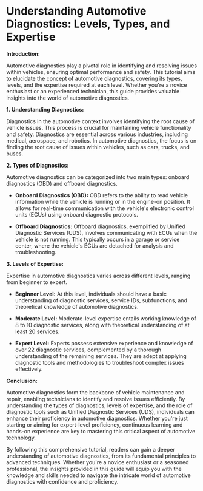 # Understanding Automotive Diagnostics: Levels, Types, and Expertise

**Introduction:**

Automotive diagnostics play a pivotal role in identifying and resolving issues within vehicles, ensuring optimal performance and safety. This tutorial aims to elucidate the concept of automotive diagnostics, covering its types, levels, and the expertise required at each level. Whether you're a novice enthusiast or an experienced technician, this guide provides valuable insights into the world of automotive diagnostics.

**1. Understanding Diagnostics:**

Diagnostics in the automotive context involves identifying the root cause of vehicle issues. This process is crucial for maintaining vehicle functionality and safety. Diagnostics are essential across various industries, including medical, aerospace, and robotics. In automotive diagnostics, the focus is on finding the root cause of issues within vehicles, such as cars, trucks, and buses.

**2. Types of Diagnostics:**

Automotive diagnostics can be categorized into two main types: onboard diagnostics (OBD) and offboard diagnostics.

- **Onboard Diagnostics (OBD):** OBD refers to the ability to read vehicle information while the vehicle is running or in the engine-on position. It allows for real-time communication with the vehicle's electronic control units (ECUs) using onboard diagnostic protocols.

- **Offboard Diagnostics:** Offboard diagnostics, exemplified by Unified Diagnostic Services (UDS), involves communicating with ECUs when the vehicle is not running. This typically occurs in a garage or service center, where the vehicle's ECUs are detached for analysis and troubleshooting.

**3. Levels of Expertise:**

Expertise in automotive diagnostics varies across different levels, ranging from beginner to expert.

- **Beginner Level:** At this level, individuals should have a basic understanding of diagnostic services, service IDs, subfunctions, and theoretical knowledge of automotive diagnostics.

- **Moderate Level:** Moderate-level expertise entails working knowledge of 8 to 10 diagnostic services, along with theoretical understanding of at least 20 services.

- **Expert Level:** Experts possess extensive experience and knowledge of over 22 diagnostic services, complemented by a thorough understanding of the remaining services. They are adept at applying diagnostic tools and methodologies to troubleshoot complex issues effectively.

**Conclusion:**

Automotive diagnostics form the backbone of vehicle maintenance and repair, enabling technicians to identify and resolve issues efficiently. By understanding the types of diagnostics, levels of expertise, and the role of diagnostic tools such as Unified Diagnostic Services (UDS), individuals can enhance their proficiency in automotive diagnostics. Whether you're just starting or aiming for expert-level proficiency, continuous learning and hands-on experience are key to mastering this critical aspect of automotive technology.

By following this comprehensive tutorial, readers can gain a deeper understanding of automotive diagnostics, from its fundamental principles to advanced techniques. Whether you're a novice enthusiast or a seasoned professional, the insights provided in this guide will equip you with the knowledge and skills needed to navigate the intricate world of automotive diagnostics with confidence and proficiency.
